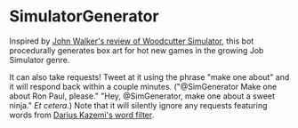 SimulatorGenerator
==================

Inspired by [John Walker's review of Woodcutter Simulator](http://www.rockpapershotgun.com/2014/01/07/john-vs-the-trees-woodcutter-simulator-2013/), this bot procedurally generates box art for hot new games in the growing Job Simulator genre.

It can also take requests! Tweet at it using the phrase "make one about" and it will respond back within a couple minutes. ("@SimGenerator Make one about Ron Paul, please." "Hey, @SimGenerator, make one about a sweet ninja." _Et cetera_.) Note that it will silently ignore any requests featuring words from [Darius Kazemi's word filter](https://github.com/dariusk/wordfilter).